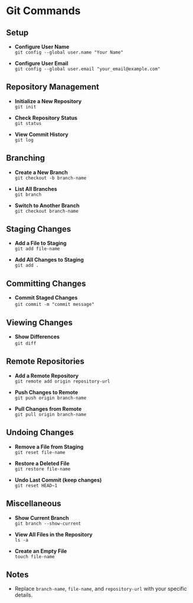 # Git Commands

## Setup
- **Configure User Name**  
  `git config --global user.name "Your Name"`
  
- **Configure User Email**  
  `git config --global user.email "your_email@example.com"`

## Repository Management
- **Initialize a New Repository**  
  `git init`
  
- **Check Repository Status**  
  `git status`
  
- **View Commit History**  
  `git log`

## Branching
- **Create a New Branch**  
  `git checkout -b branch-name`
  
- **List All Branches**  
  `git branch`
  
- **Switch to Another Branch**  
  `git checkout branch-name`

## Staging Changes
- **Add a File to Staging**  
  `git add file-name`
  
- **Add All Changes to Staging**  
  `git add .`

## Committing Changes
- **Commit Staged Changes**  
  `git commit -m "commit message"`

## Viewing Changes
- **Show Differences**  
  `git diff`

## Remote Repositories
- **Add a Remote Repository**  
  `git remote add origin repository-url`
  
- **Push Changes to Remote**  
  `git push origin branch-name`
  
- **Pull Changes from Remote**  
  `git pull origin branch-name`

## Undoing Changes
- **Remove a File from Staging**  
  `git reset file-name`
  
- **Restore a Deleted File**  
  `git restore file-name`
  
- **Undo Last Commit (keep changes)**  
  `git reset HEAD~1`

## Miscellaneous
- **Show Current Branch**  
  `git branch --show-current`
  
- **View All Files in the Repository**  
  `ls -a`
  
- **Create an Empty File**  
  `touch file-name`

## Notes
- Replace `branch-name`, `file-name`, and `repository-url` with your specific details.
